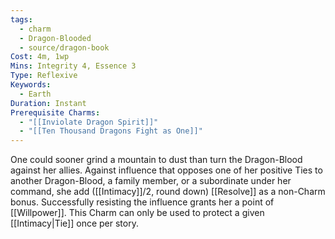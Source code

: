 ```yaml
---
tags:
  - charm
  - Dragon-Blooded
  - source/dragon-book
Cost: 4m, 1wp
Mins: Integrity 4, Essence 3
Type: Reflexive
Keywords:
  - Earth
Duration: Instant
Prerequisite Charms:
  - "[[Inviolate Dragon Spirit]]"
  - "[[Ten Thousand Dragons Fight as One]]"
---
```

One could sooner grind a mountain to dust than turn the Dragon-Blood against her allies. Against influence that opposes one of her positive Ties to another  Dragon-Blood, a family member, or a subordinate under her command, she add ([[Intimacy]]/2, round down) [[Resolve]] as a non-Charm bonus. Successfully resisting the influence grants her a point of [[Willpower]]. This Charm can only be used to protect a given [[Intimacy|Tie]] once per story.